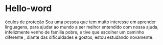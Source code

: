 # Hello-word
óculos de proteção
Sou uma pessoa que tem muito interesse em aprender linguagens, para  ajudar ao mundo a ser melhor entendido com nossa ajuda,
infelizmente venho de familia pobre, e tive que escolher um caminho diferente , diante das dificuldades e gostos, estou estudando novamente.
